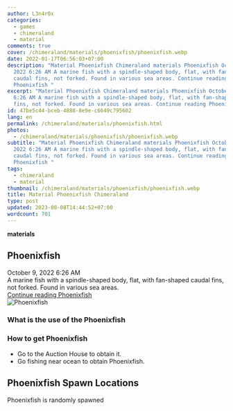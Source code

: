 ```yaml
---
author: L3n4r0x
categories:
  - games
  - chimeraland
  - material
comments: true
cover: /chimeraland/materials/phoenixfish/phoenixfish.webp
date: 2022-01-17T06:56:03+07:00
description: "Material Phoenixfish Chimeraland materials Phoenixfish October 9,
  2022 6:26 AM A marine fish with a spindle-shaped body, flat, with fan-shaped
  caudal fins, not forked. Found in various sea areas. Continue reading
  Phoenixfish "
excerpt: "Material Phoenixfish Chimeraland materials Phoenixfish October 9, 2022
  6:26 AM A marine fish with a spindle-shaped body, flat, with fan-shaped caudal
  fins, not forked. Found in various sea areas. Continue reading Phoenixfish "
id: 47be5c44-bceb-4888-8e9e-c6649c795602
lang: en
permalink: /chimeraland/materials/phoenixfish.html
photos:
  - /chimeraland/materials/phoenixfish/phoenixfish.webp
subtitle: "Material Phoenixfish Chimeraland materials Phoenixfish October 9,
  2022 6:26 AM A marine fish with a spindle-shaped body, flat, with fan-shaped
  caudal fins, not forked. Found in various sea areas. Continue reading
  Phoenixfish "
tags:
  - chimeraland
  - material
thumbnail: /chimeraland/materials/phoenixfish/phoenixfish.webp
title: Material Phoenixfish Chimeraland
type: post
updated: 2023-08-08T14:44:52+07:00
wordcount: 701
---
```


<link
  rel="stylesheet"
  href="https://rawcdn.githack.com/dimaslanjaka/Web-Manajemen/870a349/css/bootstrap-5-3-0-alpha3-wrapper.css"
/>
<section id="bootstrap-wrapper">
  <div data-bs-theme="dark">
    <div
      class="row g-0 border rounded overflow-hidden flex-md-row mb-4 shadow-sm position-relative bg-dark text-light"
    >
      <div class="col p-4 d-flex flex-column position-static">
        <strong class="d-inline-block mb-2 text-success">materials</strong>
        <h2 class="mb-0">Phoenixfish</h2>
        <div class="mb-1 text-muted">October 9, 2022 6:26 AM</div>
        <div class="mb-2 border p-1">
          A marine fish with a spindle-shaped body, flat, with fan-shaped caudal
          fins, not forked. Found in various sea areas.
        </div>
        <a
          href="/chimeraland/materials/phoenixfish.html"
          class="stretched-link d-none text-primary"
          >Continue reading Phoenixfish</a
        >
      </div>
      <div class="col-auto d-none d-md-block d-lg-block">
        <img
          src="https://www.webmanajemen.com/chimeraland/materials/phoenixfish/phoenixfish.webp"
          alt="Phoenixfish"
        />
      </div>
    </div>
    <div class="row">
      <div class="col-lg-6 col-12 mb-2">
        <div class="card">
          <div class="card-body">
            <h3 class="card-title">What is the use of the Phoenixfish</h3>
            <div class="card-text"><ul></ul></div>
          </div>
        </div>
      </div>
      <div class="col-lg-6 col-12 mb-2">
        <div class="card">
          <div class="card-body">
            <h3 class="card-title">How to get Phoenixfish</h3>
            <div class="card-text">
              <ul>
                <li>Go to the Auction House to obtain it.</li>
                <li>Go fishing near ocean to obtain Phoenixfish.</li>
              </ul>
            </div>
          </div>
        </div>
      </div>
      <div class="col-12 mb-2">
        <h2>Phoenixfish Spawn Locations</h2>
        <p>Phoenixfish is randomly spawned</p>
      </div>
    </div>
  </div>
</section>